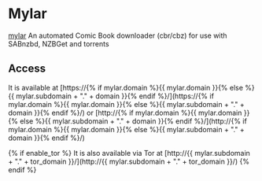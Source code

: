 # Mylar

[mylar](https://github.com/evilhero/mylar) An automated Comic Book downloader (cbr/cbz) for use with SABnzbd, NZBGet and torrents

## Access

It is available at [https://{% if mylar.domain %}{{ mylar.domain }}{% else %}{{ mylar.subdomain + "." + domain }}{% endif %}/](https://{% if mylar.domain %}{{ mylar.domain }}{% else %}{{ mylar.subdomain + "." + domain }}{% endif %}/) or [http://{% if mylar.domain %}{{ mylar.domain }}{% else %}{{ mylar.subdomain + "." + domain }}{% endif %}/](http://{% if mylar.domain %}{{ mylar.domain }}{% else %}{{ mylar.subdomain + "." + domain }}{% endif %}/)

{% if enable_tor %}
It is also available via Tor at [http://{{ mylar.subdomain + "." + tor_domain }}/](http://{{ mylar.subdomain + "." + tor_domain }}/)
{% endif %}
